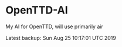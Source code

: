 # OpenTTD-AI
My AI for OpenTTD, will use primarily air

Latest backup: Sun Aug 25 10:17:01 UTC 2019
